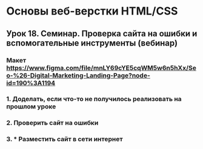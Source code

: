 # Основы веб-верстки HTML/CSS

## Урок 18. Семинар. Проверка сайта на ошибки и вспомогательные инструменты (вебинар)

### Макет https://www.figma.com/file/mnLY69cYE5cqWM5w6n5hXx/Seo-%26-Digital-Marketing-Landing-Page?node-id=190%3A1194

### 1. Доделать, если что-то не получилось реализовать на прошлом уроке

### 2. Проверить сайт на ошибки

### 3. * Разместить сайт в сети интернет
